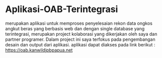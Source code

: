 # Aplikasi-OAB-Terintegrasi
merupakan aplikasi untuk memproses penyelesaian rekon data ongkos angkut beras yang berbasis web dan dengan single database yang terintegrasi, merupakan project kolaborasi yang dikerjakan oleh saya dan partner programer. Dalam project ini saya terfokus pada pengembangan desain dan output dari aplikasi. 
aplikasi dapat diakses pada link berikut : https://oab.kanwildjpbpapua.net
